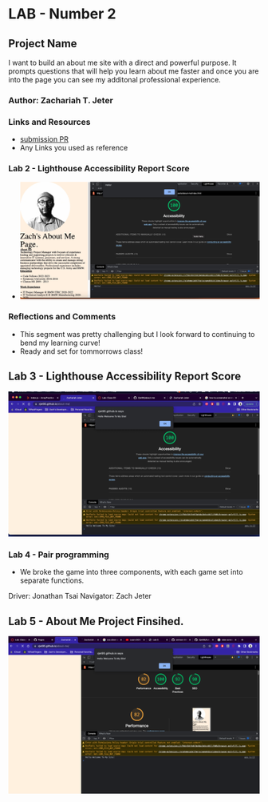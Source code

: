 # LAB - Number 2

## Project Name

I want to build an about me site with a direct and powerful purpose. It prompts questions that will help you learn about me faster and once you are into the page you can see my additonal professional experience.

### Author: Zachariah T. Jeter

### Links and Resources

* [submission PR](http://xyz.com)
* Any Links you used as reference

### Lab 2 - Lighthouse Accessibility Report Score

* ![Lighthouse Score](img/Image%201-24-23%20at%204.43%20PM.png)

### Reflections and Comments

* This segment was pretty challenging but I look forward to continuing to bend my learning curve!
* Ready and set for tommorrows class!

## Lab 3 - Lighthouse Accessibility Report Score

![Lighthouse Lab 3 Score](img/Image%201-26-23%20at%2011.30%20PM-1.png)


### Lab 4 - Pair programming

* We broke the game into three components, with each game set into separate functions.

Driver: Jonathan Tsai
Navigator: Zach Jeter

## Lab 5 - About Me Project Finsihed.

![Lighthouse Lab 5 Score](img/Screenshot%202023-01-29%20at%2011.44.png)


